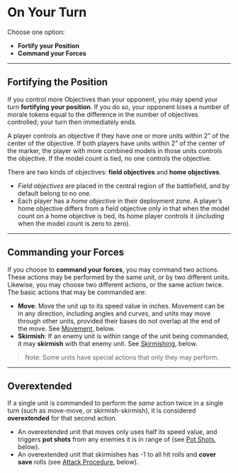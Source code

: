 # On Your Turn

Choose one option:

- **Fortify your Position**
- **Command your Forces**

---

## Fortifying the Position

If you control more Objectives than your opponent, you may spend your turn **fortifying your position**. If you do so, your opponent loses a number of morale tokens equal to the difference in the number of objectives controlled; your turn then immediately ends.

A player controls an objective if they have one or more units within 2” of the center of the objective. If both players have units within 2” of the center of the marker, the player with more combined models in those units controls the objective. If the model count is tied, no one controls the objective.

There are two kinds of objectives: **field objectives** and **home objectives**.

- *Field objectives* are placed in the central region of the battlefield, and by default belong to no one.
- Each player has a *home objective* in their deployment zone. A player’s home objective differs from a field objective only in that when the model count on a home objective is tied, its home player controls it (*including* when the model count is zero to zero).

---

## Commanding your Forces

If you choose to **command your forces**, you may command two actions. These actions may be performed by the same unit, or by two different units. Likewise, you may choose two different actions, or the same action twice. The basic actions that may be commanded are:

- **Move**: Move the unit up to its speed value in inches. Movement can be in any direction, including angles and curves, and units may move through other units, provided their bases do not overlap at the end of the move. See [Movement](#movement), below.
- **Skirmish**: If an enemy unit is within range of the unit being commanded, it may **skirmish** with that enemy unit. See [Skirmishing](#skirmishing), below.

> Note: Some units have special actions that only they may perform.

---

## Overextended

If a single unit is commanded to perform the *same* action twice in a single turn (such as move-move, or skirmish-skirmish), it is considered **overextended** for that second action.

- An overextended unit that moves only uses half its speed value, and triggers **pot shots** from any enemies it is in range of (see [Pot Shots](#pot-shots), below).
- An overextended unit that skirmishes has -1 to all hit rolls and **cover save** rolls (see [Attack Procedure](#attack-procedure), below).
